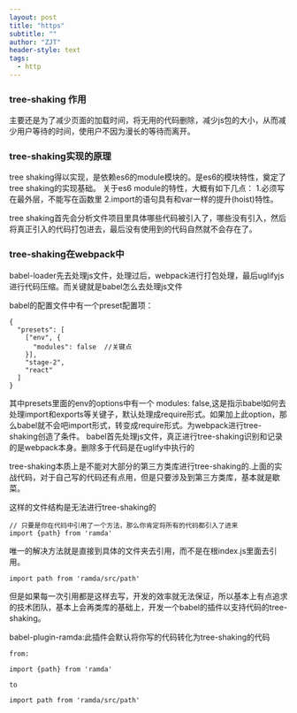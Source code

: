 ```yaml
---
layout: post
title: "https"
subtitle: ""
author: "ZJT"
header-style: text
tags:
  - http
---
```


### tree-shaking 作用

主要还是为了减少页面的加载时间，将无用的代码删除，减少js包的大小，从而减少用户等待的时间，使用户不因为漫长的等待而离开。

### tree-shaking实现的原理

tree shaking得以实现，是依赖es6的module模块的。是es6的模块特性，奠定了tree shaking的实现基础。
关于es6 module的特性，大概有如下几点：
1.必须写在最外层，不能写在函数里
2.import的语句具有和var一样的提升(hoist)特性。

tree shaking首先会分析文件项目里具体哪些代码被引入了，哪些没有引入，然后将真正引入的代码打包进去，最后没有使用到的代码自然就不会存在了。

### tree-shaking在webpack中

babel-loader先去处理js文件，处理过后，webpack进行打包处理，最后uglifyjs进行代码压缩。而关键就是babel怎么去处理js文件

babel的配置文件中有一个preset配置项：
```
{
  "presets": [
    ["env", {
      "modules": false  //关键点
    }],
    "stage-2",
    "react"
  ]
}

```
其中presets里面的env的options中有一个 modules: false,这是指示babel如何去处理import和exports等关键子，默认处理成require形式。如果加上此option，那么babel就不会吧import形式，转变成require形式。为webpack进行tree-shaking创造了条件。
babel首先处理js文件，真正进行tree-shaking识别和记录的是webpack本身。删除多于代码是在uglify中执行的

tree-shaking本质上是不能对大部分的第三方类库进行tree-shaking的.上面的实战代码，对于自己写的代码还有点用，但是只要涉及到第三方类库，基本就是歇菜。

这样的文件结构是无法进行tree-shaking的
```
// 只要是你在代码中引用了一个方法，那么你肯定将所有的代码都引入了进来
import {path} from 'ramda' 
```
唯一的解决方法就是直接到具体的文件夹去引用，而不是在根index.js里面去引用。
```
import path from 'ramda/src/path'
```
但是如果每一次引用都是这样去写，开发的效率就无法保证，所以基本上有点追求的技术团队，基本上会再类库的基础上，开发一个babel的插件以支持代码的tree-shaking。

babel-plugin-ramda:此插件会默认将你写的代码转化为tree-shaking的代码
```
from:

import {path} from 'ramda' 

to

import path from 'ramda/src/path'
```













